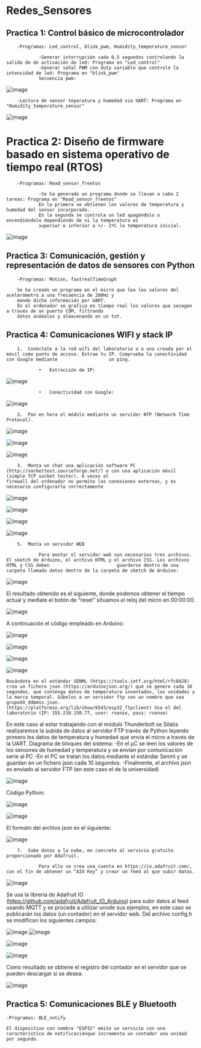 # Redes_Sensores

## Practica 1: Control básico de microcontrolador

        -Programas: Led_control, blink_pwm, Humidity_temperature_sensor
        
                -Generar interrupción cada 0,5 segundos controlando la salida de de activación de led: Programa en "Led_control"
                -Generar señal PWM con duty variable que controle la intensidad de led: Programa en "blink_pwm"
                Secuencia pwm:
![image](https://user-images.githubusercontent.com/81929580/214577713-a6ac9f1f-912b-4e09-9312-32b3e8fc1c96.png)

        -Lectura de sensor teperatura y humedad via UART: Programa en "Humidity_temperature_sensor"
        
![image](https://user-images.githubusercontent.com/81929580/214573064-0956aa66-fab0-43d0-b02a-122455021261.png)


# Practica 2: Diseño de firmware basado en sistema operativo de tiempo real (RTOS)

        -Programas: Read_sensor_freetos
        
                -Se ha generado un programa donde se llevan a cabo 2 tareas: Programa en "Read_sensor_freetos"
                En la primera se obtienen los valores de temperatura y humedad del sensor incorporado.
                En la segunda se controla un led apagándolo o encendiéndolo dependiendo de si la temperatura es 
                superior o inferior a +/- 2ºC la temperatura inicial.

![image](https://user-images.githubusercontent.com/81929580/214577607-5f4a34cf-d004-4f4e-828d-b7b36887a93a.png)


## Practica 3: Comunicación, gestión y representación de datos de sensores con Python

        -Programas: Motion, fastrealTimeGraph
        
        Se ha creado un programa en el micro que lea los valores del acelerómetro a una frecuencia de 200Hz y 
        mande dicha información por UART.
        En el ordenador se grafica en tiempo real los valores que secogen a través de un puerto COM, filtrando 
        datos anómalos y almacenando en un txt.
        
## Practica 4: Comunicaciones WIFI y stack IP

        1.	Conéctate a la red wifi del laboratorio o a una creada por el móvil como punto de acceso. Extrae tu IP. Comprueba la conectividad con Google mediante                   un ping.
        
                •	Extracción de IP:
        
![image](https://user-images.githubusercontent.com/81929580/214600238-f7c1f082-252b-4247-a001-c00aba4e6fa4.png)

                •	Conectividad con Google:
        
![image](https://user-images.githubusercontent.com/81929580/214600310-7c23b1f2-387f-4c98-9ee9-4d5252997cd2.png)

        2.	Pon en hora el módulo mediante un servidor NTP (Network Time Protocol).

![image](https://user-images.githubusercontent.com/81929580/214600593-d046bfad-3794-47d8-8f2e-ae84880747cb.png)

![image](https://user-images.githubusercontent.com/81929580/214600716-9c87c0ee-9cd7-4fe2-aeb3-732e15209112.png)

![image](https://user-images.githubusercontent.com/81929580/214601005-6c98eb76-7b26-4669-a77c-42360c648c74.png)

        3.	Monta un chat una aplicación software PC (http://sockettest.sourceforge.net/) o con una aplicación móvil (simple TCP socket tester). A veces el                         firewall del ordenador no permite las conexiones externas, y es necesario configurarlo correctamente
        
![image](https://user-images.githubusercontent.com/81929580/214601198-bc7db851-8ca1-43d7-bdb0-a5d092d4569c.png)

![image](https://user-images.githubusercontent.com/81929580/214601337-7ebc7188-49d4-438a-9b8b-efabd4a106cb.png)

![image](https://user-images.githubusercontent.com/81929580/214601420-dfbbd250-f415-467b-8a10-bc478fac0df0.png)

![image](https://user-images.githubusercontent.com/81929580/214601443-e27348f0-6cc5-4716-a3e5-64e33c3b99a2.png)

        5.	Monta un servidor WEB

                Para montar el servidor web son necesarios tres archivos. El sketch de Arduino, el archivo HTML y el archivo CSS. Los archivos HTML y CSS deben                         guardarse dentro de una carpeta llamada datos dentro de la carpeta de sketch de Arduino:

![image](https://user-images.githubusercontent.com/81929580/214601610-efdf51ec-095e-4e2e-be4b-219444d22e61.png)

El resultado obtenido es el siguiente, donde podemos obtener el tiempo actual y mediate el botón de “reset” situamos el reloj del micro  en 00:00:00.

![image](https://user-images.githubusercontent.com/81929580/214601679-27159965-f99d-4416-a6c4-71e9fbbec721.png)

A continuación el código empleado en Arduino:

![image](https://user-images.githubusercontent.com/81929580/214601858-8bf78d86-e11d-4379-9550-533ae750c50c.png)

![image](https://user-images.githubusercontent.com/81929580/214601921-86a07c9c-c984-43d4-bc69-884a9f8c81cd.png)

![image](https://user-images.githubusercontent.com/81929580/214601970-a8b8f3e1-1659-42d3-a7b8-8a7c41681013.png)

![image](https://user-images.githubusercontent.com/81929580/214602012-40f9fa61-d48f-41eb-9ebc-f898118d3dad.png)

	Basándote en el estándar SENML (https://tools.ietf.org/html/rfc8428) crea un fichero json (https://arduinojson.org/) que se genere cada 10 segundos, que contenga datos de temperatura inventados, las unidades y la marca temporal. Súbelos a un servidor ftp con un nombre que sea grupoXX_ddmmss.json. (https://platformio.org/lib/show/6543/esp32_ftpclient) Usa el del laboratorio (IP: 155.210.150.77, user: rsense, pass: rsense)

En este caso al estar trabajando con el módulo Thunderbolt se Silabs realizaremos la subida de datos al servidor FTP través de Python leyendo primero los datos de temperatura y humedad que envía el micro a través de la UART.
Diagrama de bloques del sistema:
	-En el µC se leen los valores de los sensores de humedad y temperatura y se envían por comunicación serie al PC
	-En el PC se tratan los datos mediante el estándar Senml y se guardan en un fichero json cada 10 segundos.
	-Finalmente, el archivo json es enviado al servidor FTP (en este caso el de la universidad)

![image](https://user-images.githubusercontent.com/81929580/214602151-f88c36c9-bea7-45f3-b952-5bb7c79325df.png)

Código Python:

![image](https://user-images.githubusercontent.com/81929580/214602268-42f937b2-afa5-416c-96d1-83fbc55296eb.png)

![image](https://user-images.githubusercontent.com/81929580/214602305-77881a93-24a1-44df-9b35-ebee71485a5f.png)

El formato del archivo json es el siguiente:

![image](https://user-images.githubusercontent.com/81929580/214602395-e6ce41dc-d469-48bd-8e15-e0ef8c7869f6.png)

        7.	Sube datos a la nube, en concreto al servicio gratuito proporcionado por Adafruit. 

                Para ello se crea una cuenta en https://io.adafruit.com/, con el fin de obtener un “AIO Key” y crear un feed al que subir datos.

![image](https://user-images.githubusercontent.com/81929580/214602522-52760a72-d444-4ebf-9e0e-609692ed5d3f.png)

Se usa la librería de Adafruit IO (https://github.com/adafruit/Adafruit_IO_Arduino) para subir datos al feed usando MQTT y se procede a utilizar unode sus ejemplos, en este caso se publicarán los datos (un contador) en el servidor web.
Del archivo config.h se modifican los siguientes campos:

![image](https://user-images.githubusercontent.com/81929580/214602593-0ccf6079-9372-48eb-8cd4-4c291d84a83b.png)
![image](https://user-images.githubusercontent.com/81929580/214602638-541b1ba5-1e07-4415-ae90-b4a592e8ebd5.png)

![image](https://user-images.githubusercontent.com/81929580/214602691-7ab02db1-abf5-431d-b8fc-a27dae7b946d.png)

![image](https://user-images.githubusercontent.com/81929580/214602740-94053258-9f3f-4005-adbd-aea6ff2997b0.png)

Como resultado se obtiene el registro del contador en el servidor que se pueden descargar si se desea.

![image](https://user-images.githubusercontent.com/81929580/214602778-3716f337-d4d7-4343-8bb5-fbeb8463f4b4.png)

## Practica 5: Comunicaciones BLE y Bluetooth

	-Programas: BLE_notify
	
	El dispositivo con nombre "ESP32" emite un servicio con una característica de notificaciónque incrementa un contador una unidad por segundo.
